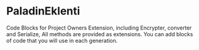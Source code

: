 # PaladinEklenti
Code Blocks for Project Owners Extension, including Encrypter, converter and Serialize, All methods are provided as extensions. You can add blocks of code that you will use in each generation.

